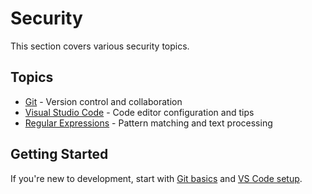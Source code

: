 # Security

This section covers various security topics.

## Topics

- [Git](git/) - Version control and collaboration
- [Visual Studio Code](vscode/) - Code editor configuration and tips
- [Regular Expressions](regex/) - Pattern matching and text processing

## Getting Started

If you're new to development, start with [Git basics](git/) and [VS Code setup](vscode/).
